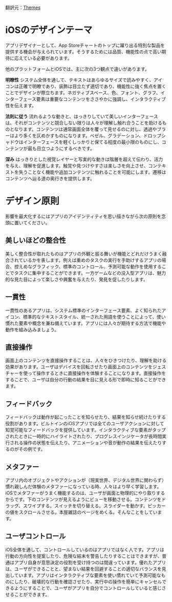 翻訳元：[Themes](https://developer.apple.com/design/human-interface-guidelines/ios/overview/themes/)

# iOSのデザインテーマ

アプリデザイナーとして、App Storeチャートのトップに躍り出る特別な製品を提供する機会が与えられています。そうするためには品質、機能性の点で高い期待に応えている必要があります。

他のプラットフォームとiOSでは、主に次の3つ観点で違いがあります。

**明瞭性** システム全体を通して、テキストはあらゆるサイズで読みやすく、アイコンは正確で明瞭であり、装飾は目立たず適切であり、機能性に強く焦点を置くことでデザインが際立ちます。ネガティブスペース、色、フォント、グラフ、インターフェース要素は重要なコンテンツをささやかに強調し、インタラクティブ性を伝えます。

**法則に従う** 流れるような動きと、はっきりしていて美しいインターフェースは、それがコンテンツと競合しない限りは人々が理解し触れ合うことを助けるものとなります。コンテンツは通常画面全体を覆って見せるのに対し、透過やブラーはより多くを仄めかすものになります。ベゼル、グラデーション、ドロップシャドウはインターフェースを軽くしっかりと保てる程度の最小限のものにし、コンテンツが最も目立つようにするべきです。

**深み** はっきりとした視覚レイヤーと写実的な動きは階層を超えて伝わり、活力を与え、理解を促進します。触覚や見つけやすさは楽しさを向上させ、コンテキストを失うことなく機能や追加コンテンツに触れることを可能にします。遷移はコンテンツへ辿る道の奥行きを提供します。

# デザイン原則

影響を最大化するにはアプリのアイデンティティを思い描きながら次の原則を念頭に置いてください。

## 美しいほどの整合性

美しく整合性が取れたものはアプリの外観と振る舞いが機能とどれだけうまく融合されているかを表します。例えば重めのタスクの実行を手助けするアプリの場合、控えめなグラフィック、標準のコントロール、予測可能な動作を使用することでタスクに集中することができます。一方ゲームなどの没入型アプリは、魅力的な見た目によって楽しさや興奮を与えたり、発見を促したりします。

## 一貫性

一貫性のあるアプリは、システム標準のインターフェース要素、よく知られたアイコン、標準的なテキストスタイル、統一された用語を使うことによって、使い慣れた要素や概念を兼ね備えています。アプリには人々が期待する方法で機能や動作を組み込みましょう。

## 直接操作

画面上のコンテンツを直接操作することは、人々をひきつけたり、理解を助ける効果があります。ユーザはデバイスを回転させたり画面上のコンテンツをジェスチャーを使って操作するときに直接操作を体験することになります。直接操作をすることで、ユーザは自分の行動の結果を目に見える形で即時に知ることができます。

## フィードバック

フィードバックは動作が起こったことを知らせたり、結果を知らせ続けたりする役割があります。ビルトインのiOSアプリでは全てのユーザアクションに対して知覚可能なフィードバックを提供しています。インタラクティブな要素がタップされたときに一時的にハイライトされたり、プログレスインジケータが長時間実行される操作の状態を伝えたり、アニメーションや音が動作の結果を伝えたりするのがその例です。

## メタファー

アプリ内のオブジェクトやアクションが（現実世界、デジタル世界に関わらず）慣れ親しんだ体験のメタファーになっている時、人々はより早く学習します。iOSでメタファーがうまく機能するのは、ユーザが画面と物理的にやり取りするからです。下のコンテンツが見えるようにビューを移動させる。コンテンツをドラッグ、スワイプする。スイッチを切り替える。スライダーを動かす。ピッカーの値をスクロールさせる。本屋雑誌のページをめくる。そんなことをしています。

## ユーザコントロール

iOS全体を通して、コントロールしているのはアプリではなく人です。アプリは行動の方向性を提案したり、危険な結末を警告したりすることはできますが、普通はアプリ自身が意思決定の役割を受け持つのは間違っています。優れたアプリは、ユーザができることと、望まない結果を回避することの適切なバランスを見出しています。アプリはインタラクティブな要素を使い慣れていて予測可能なものにしたり、破壊的な行動を確認させたり、実行中の操作を簡単にキャンセルできるようにすることで、ユーザがアプリを自分でコントロールしていると感じさせることができます。